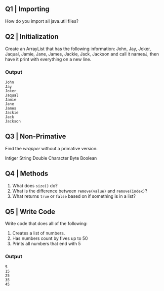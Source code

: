 ## Q1 | Importing
How do you import all java.util files?

## Q2 | Initialization
Create an ArrayList that has the following information:
John, Jay, Joker, Jaqual, Jamie, Jane, James, Jackie, Jack, Jackson
and call it namesJ, then have it print with everything on a new line.

### Output
```Output
John
Jay
Joker
Jaqual
Jamie
Jane
James
Jackie
Jack
Jackson
```

## Q3 | Non-Primative
Find the *wrapper* without a primative version.

Intiger
String
Double
Character
Byte
Boolean

## Q4 | Methods
1. What does `size()` do?
2. What is the difference between `remove(value)` and `remove(index)`?
3. What returns `true` or `false` based on if something is in a list?

## Q5 | Write Code
Write code that does all of the following:
1. Creates a list of numbers.
2. Has numbers count by fives up to 50
3. Prints all numbers that end with 5

### Output
```output
5
15
25
35
45
```
